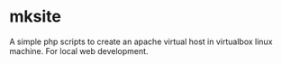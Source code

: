 # mksite
A simple php scripts to create an apache virtual host in virtualbox linux machine.
For local web development.
